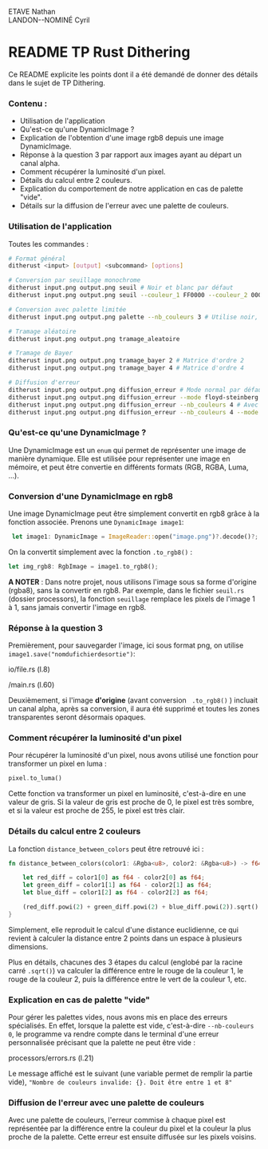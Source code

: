 ETAVE Nathan  
LANDON--NOMINÉ Cyril

# README TP Rust Dithering

Ce README explicite les points dont il a été demandé de donner des détails dans le sujet de TP Dithering.

### Contenu :
- Utilisation de l'application
- Qu'est-ce qu'une DynamicImage ?
- Explication de l'obtention d'une image rgb8 depuis une image DynamicImage.
- Réponse à la question 3 par rapport aux images ayant au départ un canal alpha.
- Comment récupérer la luminosité d'un pixel.
- Détails du calcul entre 2 couleurs.
- Explication du comportement de notre application en cas de palette "vide".
- Détails sur la diffusion de l'erreur avec une palette de couleurs.

### Utilisation de l'application

Toutes les commandes :

```bash
# Format général
ditherust <input> [output] <subcommand> [options]

# Conversion par seuillage monochrome
ditherust input.png output.png seuil # Noir et blanc par défaut
ditherust input.png output.png seuil --couleur_1 FF0000 --couleur_2 0000FF # Rouge et bleu

# Conversion avec palette limitée
ditherust input.png output.png palette --nb_couleurs 3 # Utilise noir, blanc et rouge

# Tramage aléatoire
ditherust input.png output.png tramage_aleatoire

# Tramage de Bayer
ditherust input.png output.png tramage_bayer 2 # Matrice d'ordre 2
ditherust input.png output.png tramage_bayer 4 # Matrice d'ordre 4

# Diffusion d'erreur
ditherust input.png output.png diffusion_erreur # Mode normal par défaut
ditherust input.png output.png diffusion_erreur --mode floyd-steinberg # Mode Floyd-Steinberg
ditherust input.png output.png diffusion_erreur --nb_couleurs 4 # Avec palette limitée
ditherust input.png output.png diffusion_erreur --nb_couleurs 4 --mode floyd-steinberg # Avec palette limitée et mode Floyd-Steinberg
```

### Qu'est-ce qu'une DynamicImage ?

Une DynamicImage est un ``` enum ``` qui permet de représenter une image de manière dynamique.
Elle est utilisée pour représenter une image en mémoire, et peut être convertie en différents formats (RGB, RGBA, Luma, ...).

### Conversion d'une DynamicImage en rgb8

Une image DynamicImage peut être simplement convertit en rgb8 grâce à la fonction associée. 
Prenons une ``` DynamicImage image1 ```:

```rust
 let image1: DynamicImage = ImageReader::open("image.png")?.decode()?;
```

On la convertit simplement avec la fonction ```.to_rgb8()``` :

```rust
let img_rgb8: RgbImage = image1.to_rgb8();
```

**A NOTER** : Dans notre projet, nous utilisons l'image sous sa forme d'origine (rgba8), sans la convertir en rgb8. Par exemple, dans le fichier ```seuil.rs``` (dossier processors), la fonction ``` seuillage ``` remplace les pixels de l'image 1 à 1, sans jamais convertir l'image en rgb8.

### Réponse à la question 3

Premièrement, pour sauvegarder l'image, ici sous format png, on utilise ``` image1.save("nomdufichierdesortie") ```:

io/file.rs (l.8)

/main.rs (l.60)


Deuxièmement, si l'image **d'origine** (avant conversion ``` .to_rgb8()``` ) incluait un canal alpha, après sa conversion, il aura été supprimé et toutes les zones transparentes seront désormais opaques.

### Comment récupérer la luminosité d'un pixel

Pour récupérer la luminosité d'un pixel, nous avons utilisé une fonction pour transformer un pixel en luma :

```rust
pixel.to_luma()
```

Cette fonction va transformer un pixel en luminosité, c'est-à-dire en une valeur de gris. Si la valeur de gris est proche de 0, le pixel est très sombre, et si la valeur est proche de 255, le pixel est très clair.

### Détails du calcul entre 2 couleurs

La fonction ``` distance_between_colors ``` peut être retrouvé ici :

```rust
fn distance_between_colors(color1: &Rgba<u8>, color2: &Rgba<u8>) -> f64 {

    let red_diff = color1[0] as f64 - color2[0] as f64;
    let green_diff = color1[1] as f64 - color2[1] as f64;
    let blue_diff = color1[2] as f64 - color2[2] as f64;

    (red_diff.powi(2) + green_diff.powi(2) + blue_diff.powi(2)).sqrt()
}
```

Simplement, elle reproduit le calcul d'une distance euclidienne, ce qui revient à calculer la distance entre 2 points dans un espace à plusieurs dimensions.

Plus en détails, chacunes des 3 étapes du calcul (englobé par la racine carré ``` .sqrt() ```) va calculer la différence entre le rouge de la couleur 1, le rouge de la couleur 2, puis la différence entre le vert de la couleur 1, etc.


### Explication en cas de palette "vide"

Pour gérer les palettes vides, nous avons mis en place des erreurs spécialisés. En effet, lorsque la palette est vide, c'est-à-dire ```--nb-couleurs 0```, le programme va rendre compte dans le terminal d'une erreur personnalisée précisant que la palette ne peut être vide :

processors/errors.rs (l.21) 

Le message affiché est le suivant (une variable permet de remplir la partie vide), ``` "Nombre de couleurs invalide: {}. Doit être entre 1 et 8" ```


### Diffusion de l'erreur avec une palette de couleurs

Avec une palette de couleurs, l'erreur commise à chaque pixel est représentée par la différence entre la couleur du pixel et la couleur la plus proche de la palette. Cette erreur est ensuite diffusée sur les pixels voisins.